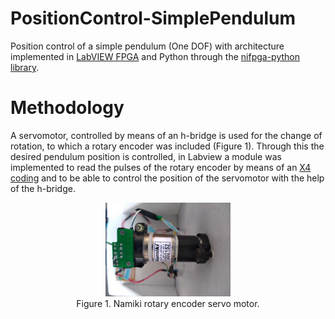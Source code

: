 # PositionControl-SimplePendulum

Position control of a simple pendulum (One DOF) with architecture implemented in [LabVIEW FPGA](https://www.ni.com/es-mx/shop/select/labview-fpga-module) and Python through the [nifpga-python library]().

# Methodology
A servomotor, controlled by means of an h-bridge is used for the change of rotation, to which a rotary encoder was included (Figure 1). Through this the desired pendulum position is controlled, in Labview a module was implemented to read the pulses of the rotary encoder by means of an [X4 coding](http://www.ni.com/tutorial/7109/es/) and to be able to control the position of the servomotor with the help of the h-bridge.
<center>
  <figure>
    <img src="images\Rotatory encoder - servo motor.jpg?raw=true"
    alt="Figure 1"
    width="200"
    height="150">

  <figcaption>Figure 1. Namiki rotary encoder servo motor.</figcaption>
  </figure>
</center>
